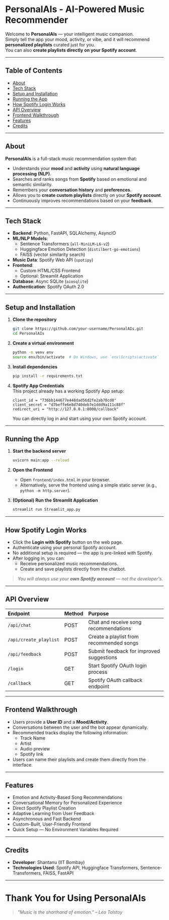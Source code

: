 
# PersonalAIs - AI-Powered Music Recommender

Welcome to **PersonalAIs** — your intelligent music companion.  
Simply tell the app your mood, activity, or vibe, and it will recommend **personalized playlists** curated just for you.  
You can also **create playlists directly on your Spotify account**.

---

## Table of Contents
- [About](#about)
- [Tech Stack](#tech-stack)
- [Setup and Installation](#setup-and-installation)
- [Running the App](#running-the-app)
- [How Spotify Login Works](#how-spotify-login-works)
- [API Overview](#api-overview)
- [Frontend Walkthrough](#frontend-walkthrough)
- [Features](#features)
- [Credits](#credits)

---

## About

**PersonalAIs** is a full-stack music recommendation system that:
- Understands your **mood** and **activity** using **natural language processing (NLP)**.
- Searches and ranks songs from **Spotify** based on emotional and semantic similarity.
- Remembers your **conversation history** and **preferences**.
- Allows you to **create custom playlists** directly on your **Spotify account**.
- Continuously improves recommendations based on your **feedback**.

---

## Tech Stack

- **Backend**: Python, FastAPI, SQLAlchemy, AsyncIO
- **ML/NLP Models**: 
  - Sentence Transformers (`all-MiniLM-L6-v2`)
  - Huggingface Emotion Detection (`distilbert-go-emotions`)
  - FAISS (vector similarity search)
- **Music Data**: Spotify Web API (`spotipy`)
- **Frontend**: 
  - Custom HTML/CSS Frontend
  - Optional: Streamlit Application
- **Database**: Async SQLite (`aiosqlite`)
- **Authentication**: Spotify OAuth 2.0

---

## Setup and Installation

1. **Clone the repository**
   ```bash
   git clone https://github.com/your-username/PersonalAIs.git
   cd PersonalAIs
   ```

2. **Create a virtual environment**
   ```bash
   python -m venv env
   source env/bin/activate  # On Windows, use `env\Scripts\activate`
   ```

3. **Install dependencies**
   ```bash
   pip install -r requirements.txt
   ```

4. **Spotify App Credentials**  
   This project already has a working Spotify App setup:
   ```
   client_id = "736bb144677e448dad56d2fe2ab70cd0"
   client_secret = "d7beffe6e8d740deb7e1ddd9a111c88f"
   redirect_uri = "http://127.0.0.1:8000/callback"
   ```
   You can directly log in and start using your own Spotify account.

---

## Running the App

1. **Start the backend server**
   ```bash
   uvicorn main:app --reload
   ```

2. **Open the Frontend**
   - Open `frontend/index.html` in your browser.
   - Alternatively, serve the frontend using a simple static server (e.g., `python -m http.server`).

3. **(Optional) Run the Streamlit Application**
   ```bash
   streamlit run Streamlit_app.py
   ```

---

## How Spotify Login Works

- Click the **Login with Spotify** button on the web page.
- Authenticate using your personal Spotify account.
- No additional setup is required — the app is pre-linked with Spotify.
- After logging in, you can:
  - Receive personalized music recommendations.
  - Create and save playlists directly from the chatbot.

> *You will always use your **own Spotify account** — not the developer's.*

---

## API Overview

| Endpoint              | Method | Purpose                                    |
|:----------------------|:-------|:-------------------------------------------|
| `/api/chat`            | POST   | Chat and receive song recommendations      |
| `/api/create_playlist` | POST   | Create a playlist from recommended songs   |
| `/api/feedback`        | POST   | Submit feedback for improved suggestions   |
| `/login`               | GET    | Start Spotify OAuth login process          |
| `/callback`            | GET    | Spotify OAuth callback endpoint            |

---

## Frontend Walkthrough

- Users provide a **User ID** and a **Mood/Activity**.
- Conversations between the user and the bot appear dynamically.
- Recommended tracks display the following information:
  - Track Name
  - Artist
  - Audio preview
  - Spotify link
- Users can name their playlists and create them directly from the interface.

---

## Features

- Emotion and Activity-Based Song Recommendations
- Conversational Memory for Personalized Experience
- Direct Spotify Playlist Creation
- Adaptive Learning from User Feedback
- Asynchronous and Fast Backend
- Custom-Built, User-Friendly Frontend
- Quick Setup — No Environment Variables Required

---

## Credits

- **Developer**: Shantanu (IIT Bombay)
- **Technologies Used**: Spotify API, Huggingface Transformers, Sentence-Transformers, FAISS, FastAPI

---

# Thank You for Using PersonalAIs
> *"Music is the shorthand of emotion." – Leo Tolstoy*
